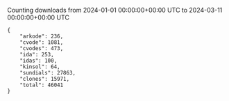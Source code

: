 
Counting downloads from 2024-01-01 00:00:00+00:00 UTC to 2024-03-11 00:00:00+00:00 UTC

```
{
    "arkode": 236,
    "cvode": 1081,
    "cvodes": 473,
    "ida": 253,
    "idas": 100,
    "kinsol": 64,
    "sundials": 27863,
    "clones": 15971,
    "total": 46041
}
```

